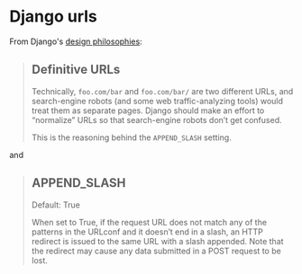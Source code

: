 # Django urls

From Django's [design philosophies](https://docs.djangoproject.com/en/5.1/misc/design-philosophies/):

> ## Definitive URLs
>
> Technically, `foo.com/bar` and `foo.com/bar/` are two different URLs, and search-engine robots (and some web traffic-analyzing tools) would treat them as separate pages. Django should make an effort to “normalize” URLs so that search-engine robots don’t get confused.
>
> This is the reasoning behind the `APPEND_SLASH` setting.

and

> ## APPEND_SLASH
>
> Default: True
>
>When set to True, if the request URL does not match any of the patterns in the URLconf and it doesn’t end in a slash, an HTTP redirect is issued to the same URL with a slash appended. Note that the redirect may cause any data submitted in a POST request to be lost.
